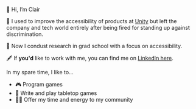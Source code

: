 👋 Hi, I’m Clair

🏢 I used to improve the accessibility of products at [Unity](https://github.com/Unity-Technologies) but left the company and tech world entirely after being fired for standing up against discrimination.

🏫 Now I condust research in grad school with a focus on accessibility.

🖋️ If **you'd** like to work with me, you can find me on [LinkedIn here](https://www.linkedin.com/in/clairross/).

In my spare time, I like to...
- 🎮 Program games
- 🎲 Write and play tabletop games
- 🏳️‍🌈 Offer my time and energy to my community

<!---
clair-ross/clair-ross is a ✨ special ✨ repository because its `README.md` (this file) appears on your GitHub profile.
You can click the Preview link to take a look at your changes.
ACAB
--->
